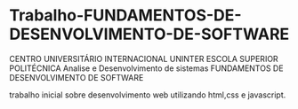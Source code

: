 # Trabalho-FUNDAMENTOS-DE-DESENVOLVIMENTO-DE-SOFTWARE
CENTRO UNIVERSITÁRIO INTERNACIONAL UNINTER ESCOLA SUPERIOR POLITÉCNICA Analise e Desenvolvimento de sistemas FUNDAMENTOS DE DESENVOLVIMENTO DE SOFTWARE

trabalho inicial sobre desenvolvimento web utilizando html,css e javascript.

